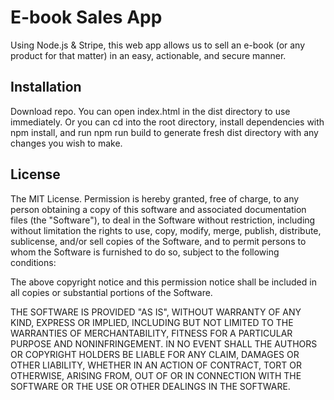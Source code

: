 # E-book Sales App

Using Node.js & Stripe, this web app allows us to sell an e-book (or any product for that matter) in an easy, actionable, and secure manner.

## Installation

Download repo. You can open index.html in the dist directory to use immediately. Or you can cd into the root directory, install dependencies with npm install, and run npm run build to generate fresh dist directory with any changes you wish to make.

## License

The MIT License. Permission is hereby granted, free of charge, to any person obtaining a copy of this software and associated documentation files (the "Software"), to deal in the Software without restriction, including without limitation the rights to use, copy, modify, merge, publish, distribute, sublicense, and/or sell copies of the Software, and to permit persons to whom the Software is furnished to do so, subject to the following conditions:

The above copyright notice and this permission notice shall be included in all copies or substantial portions of the Software.

THE SOFTWARE IS PROVIDED "AS IS", WITHOUT WARRANTY OF ANY KIND, EXPRESS OR IMPLIED, INCLUDING BUT NOT LIMITED TO THE WARRANTIES OF MERCHANTABILITY, FITNESS FOR A PARTICULAR PURPOSE AND NONINFRINGEMENT. IN NO EVENT SHALL THE AUTHORS OR COPYRIGHT HOLDERS BE LIABLE FOR ANY CLAIM, DAMAGES OR OTHER LIABILITY, WHETHER IN AN ACTION OF CONTRACT, TORT OR OTHERWISE, ARISING FROM, OUT OF OR IN CONNECTION WITH THE SOFTWARE OR THE USE OR OTHER DEALINGS IN THE SOFTWARE.
